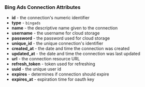 ### Bing Ads Connection Attributes

* **id** - the connection's numeric identifier
* **type** - `bingads`
* **name** - the descriptive name given to the connection
* **username** - the username for cloud storage
* **password** - the password used for cloud storage
* **unique_id** - the unique connection's identifier
* **created_at** - the date and time the connection was created
* **updated_at** - the date and time the connection was last updated
* **url** - the connection resource URL
* **refresh_token** - token used for refreshing
* **uuid** - the unique user id
* **expires** - determines if connection should expire
* **expires_at** - expiration time for oauth key

